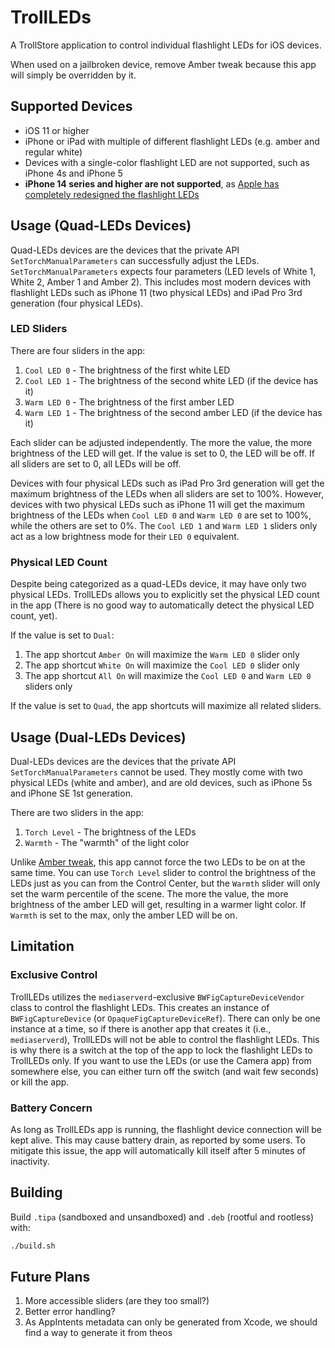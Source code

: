 # TrollLEDs

 A TrollStore application to control individual flashlight LEDs for iOS devices.

 When used on a jailbroken device, remove Amber tweak because this app will simply be overridden by it.

## Supported Devices

- iOS 11 or higher
- iPhone or iPad with multiple of different flashlight LEDs (e.g. amber and regular white)
- Devices with a single-color flashlight LED are not supported, such as iPhone 4s and iPhone 5
- **iPhone 14 series and higher are not supported**, as [Apple has completely redesigned the flashlight LEDs](https://appleinsider.com/articles/22/09/20/how-iphone-14-pro-adaptive-true-tone-flash-creates-perfect-light-for-your-photos)

## Usage (Quad-LEDs Devices)

Quad-LEDs devices are the devices that the private API `SetTorchManualParameters` can successfully adjust the LEDs. `SetTorchManualParameters` expects four parameters (LED levels of White 1, White 2, Amber 1 and Amber 2). This includes most modern devices with flashlight LEDs such as iPhone 11 (two physical LEDs) and iPad Pro 3rd generation (four physical LEDs).

### LED Sliders

There are four sliders in the app:

1. `Cool LED 0` - The brightness of the first white LED
2. `Cool LED 1` - The brightness of the second white LED (if the device has it)
3. `Warm LED 0` - The brightness of the first amber LED
4. `Warm LED 1` - The brightness of the second amber LED (if the device has it)

Each slider can be adjusted independently. The more the value, the more brightness of the LED will get. If the value is set to 0, the LED will be off. If all sliders are set to 0, all LEDs will be off.

Devices with four physical LEDs such as iPad Pro 3rd generation will get the maximum brightness of the LEDs when all sliders are set to 100%. However, devices with two physical LEDs such as iPhone 11 will get the maximum brightness of the LEDs when `Cool LED 0` and `Warm LED 0` are set to 100%, while the others are set to 0%. The `Cool LED 1` and `Warm LED 1` sliders only act as a low brightness mode for their `LED 0` equivalent.

### Physical LED Count

Despite being categorized as a quad-LEDs device, it may have only two physical LEDs. TrollLEDs allows you to explicitly set the physical LED count in the app (There is no good way to automatically detect the physical LED count, yet).

If the value is set to `Dual`:

1. The app shortcut `Amber On` will maximize the `Warm LED 0` slider only
2. The app shortcut `White On` will maximize the `Cool LED 0` slider only
3. The app shortcut `All On` will maximize the `Cool LED 0` and `Warm LED 0` sliders only

If the value is set to `Quad`, the app shortcuts will maximize all related sliders.

## Usage (Dual-LEDs Devices)

Dual-LEDs devices are the devices that the private API `SetTorchManualParameters` cannot be used. They mostly come with two physical LEDs (white and amber), and are old devices, such as iPhone 5s and iPhone SE 1st generation.

There are two sliders in the app:

1. `Torch Level` - The brightness of the LEDs
2. `Warmth` - The "warmth" of the light color

Unlike [Amber tweak](https://github.com/PoomSmart/Amber), this app cannot force the two LEDs to be on at the same time. You can use `Torch Level` slider to control the brightness of the LEDs just as you can from the Control Center, but the `Warmth` slider will only set the warm percentile of the scene. The more the value, the more brightness of the amber LED will get, resulting in a warmer light color. If `Warmth` is set to the max, only the amber LED will be on.

## Limitation

### Exclusive Control

TrollLEDs utilizes the `mediaserverd`-exclusive `BWFigCaptureDeviceVendor` class to control the flashlight LEDs.
This creates an instance of `BWFigCaptureDevice` (or `OpaqueFigCaptureDeviceRef`). There can only be one instance at a time, so if there is another app that creates it (i.e., `mediaserverd`), TrollLEDs will not be able to control the flashlight LEDs.
This is why there is a switch at the top of the app to lock the flashlight LEDs to TrollLEDs only. If you want to use the LEDs (or use the Camera app) from somewhere else, you can either turn off the switch (and wait few seconds) or kill the app.

### Battery Concern

As long as TrollLEDs app is running, the flashlight device connection will be kept alive. This may cause battery drain, as reported by some users. To mitigate this issue, the app will automatically kill itself after 5 minutes of inactivity.

## Building

Build `.tipa` (sandboxed and unsandboxed) and `.deb` (rootful and rootless) with:

```sh
./build.sh
```

## Future Plans

1. More accessible sliders (are they too small?)
2. Better error handling?
3. As AppIntents metadata can only be generated from Xcode, we should find a way to generate it from theos
